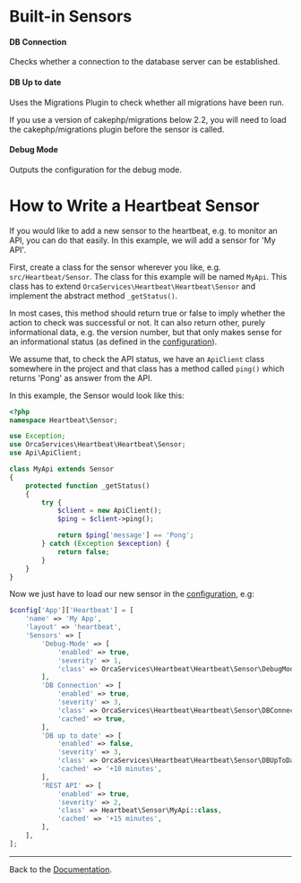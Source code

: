 Built-in Sensors
================

#### DB Connection
Checks whether a connection to the database server can be established.

#### DB Up to date
Uses the Migrations Plugin to check whether all migrations have been run.

If you use a version of cakephp/migrations below 2.2, you will need to load
the cakephp/migrations plugin before the sensor is called.

#### Debug Mode
Outputs the configuration for the debug mode.


How to Write a Heartbeat Sensor
===============================

If you would like to add a new sensor to the heartbeat, e.g. to monitor an API,
you can do that easily. In this example, we will add a sensor for 'My API'.

First, create a class for the sensor wherever you like, e.g. ``src/Heartbeat/Sensor``.
The class for this example will be named ``MyApi``.
This class has to extend ``OrcaServices\Heartbeat\Heartbeat\Sensor``
and implement the abstract method ``_getStatus()``.

In most cases, this method should return true or false to imply whether the action to check was successful or not.
It can also return other, purely informational data, e.g. the version number,
but that only makes sense for an informational status (as defined in the [configuration](Configuration.md)).

We assume that, to check the API status, we have an ``ApiClient`` class somewhere in the project
and that class has a method called ``ping()`` which returns 'Pong' as answer from the API.

In this example, the Sensor would look like this:
```` php
<?php
namespace Heartbeat\Sensor;

use Exception;
use OrcaServices\Heartbeat\Heartbeat\Sensor;
use Api\ApiClient;

class MyApi extends Sensor
{
    protected function _getStatus()
    {
        try {
            $client = new ApiClient();
            $ping = $client->ping();

            return $ping['message'] == 'Pong';
        } catch (Exception $exception) {
            return false;
        }
    }
}
````

Now we just have to load our new sensor in the [configuration](Configuration.md), e.g:
```php
$config['App']['Heartbeat'] = [
    'name' => 'My App',
    'layout' => 'heartbeat',
    'Sensors' => [
        'Debug-Mode' => [
            'enabled' => true,
            'severity' => 1,
            'class' => OrcaServices\Heartbeat\Heartbeat\Sensor\DebugMode::class,
        ],
        'DB Connection' => [
            'enabled' => true,
            'severity' => 3,
            'class' => OrcaServices\Heartbeat\Heartbeat\Sensor\DBConnection::class,
            'cached' => true,
        ],
        'DB up to date' => [
            'enabled' => false,
            'severity' => 3,
            'class' => OrcaServices\Heartbeat\Heartbeat\Sensor\DBUpToDate::class,
            'cached' => '+10 minutes',
        ],
        'REST API' => [
            'enabled' => true,
            'severity' => 2,
            'class' => Heartbeat\Sensor\MyApi::class,
            'cached' => '+15 minutes',
        ],
    ],
];
```

---

Back to the [Documentation](Home.md).
